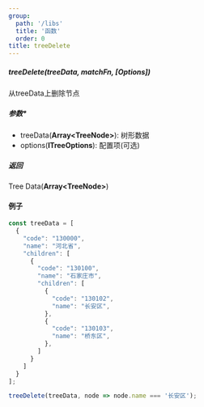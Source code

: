 ```yaml
---
group:
  path: '/libs'
  title: '函数'
  order: 0
title: treeDelete
---
```




##### **treeDelete(treeData, matchFn, [Options])**
从treeData上删除节点

##### **参数***
- treeData(**Array\<TreeNode\>**): 树形数据
- options(**ITreeOptions**): 配置项(可选)
##### **返回**
Tree Data(**Array\<TreeNode\>**)

#### **例子**
```javascript
const treeData = [
  {
    "code": "130000",
    "name": "河北省",
    "children": [
      {
        "code": "130100",
        "name": "石家庄市",
        "children": [
          {
            "code": "130102",
            "name": "长安区",
          },
          {
            "code": "130103",
            "name": "桥东区",
          },
        ]
      }
    ]
  }
];

treeDelete(treeData, node => node.name === '长安区');
```
